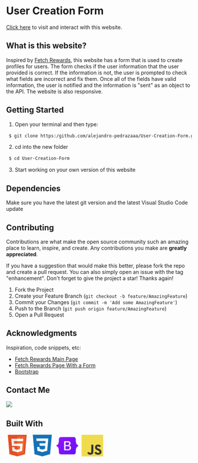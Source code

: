 # User Creation Form

[Click here](https://alejandro-pedrazaaa.github.io/UserCreationForm-Website/) to visit and interact with this website.

## What is this website?

Inspired by [Fetch Rewards](https://www.fetchrewards.com/), this website has a form that is used to create profiles for users. The form checks if the user information that the user provided is correct. If the information is not, the user is prompted to check what fields are incorrect and fix them. Once all of the fields have valid information, the user is notified and the information is "sent" as an object to the API. The website is also responsive.

## Getting Started

1. Open your terminal and then type: 
  ```sh
   $ git clone https:/github.com/alejandro-pedrazaaa/User-Creation-Form.git
   ```
2. cd into the new folder 
  ```sh
   $ cd User-Creation-Form
   ```
3. Start working on your own version of this website


## Dependencies

Make sure you have the latest git version and the latest Visual Studio Code update

## Contributing

Contributions are what make the open source community such an amazing place to learn, inspire, and create. Any contributions you make are **greatly appreciated**.

If you have a suggestion that would make this better, please fork the repo and create a pull request. You can also simply open an issue with the tag "enhancement".
Don't forget to give the project a star! Thanks again!

1. Fork the Project
2. Create your Feature Branch (`git checkout -b feature/AmazingFeature`)
3. Commit your Changes (`git commit -m 'Add some AmazingFeature'`)
4. Push to the Branch (`git push origin feature/AmazingFeature`)
5. Open a Pull Request

## Acknowledgments

Inspiration, code snippets, etc:
   * [Fetch Rewards Main Page](https://www.fetchrewards.com/)
   * [Fetch Rewards Page With a Form](https://partners.fetchrewards.com/)
   * [Bootstrap](https://getbootstrap.com/)

## Contact Me

[<img src="https://img.shields.io/badge/LinkedIn-0077B5?style=for-the-badge&logo=linkedin&logoColor=white" /> ](https://www.linkedin.com/in/alejandro-pedrazaaa/) 

## Built With

<img src="https://github.com/devicons/devicon/blob/master/icons/html5/html5-original.svg" title="HTML5" alt="HTML" width="60" height="60"/>&nbsp;
<img src="https://github.com/devicons/devicon/blob/master/icons/css3/css3-plain.svg"  title="CSS3" alt="CSS" width="60" height="60"/>&nbsp;
<img src="https://github.com/devicons/devicon/blob/master/icons/bootstrap/bootstrap-original.svg"  title="Bootstrap" alt="Bootstrap" width="60" height="60"/>&nbsp;
<img src="https://github.com/devicons/devicon/blob/master/icons/javascript/javascript-original.svg" title="JavaScript" alt="JavaScript" width="60" height="60"/>&nbsp;

